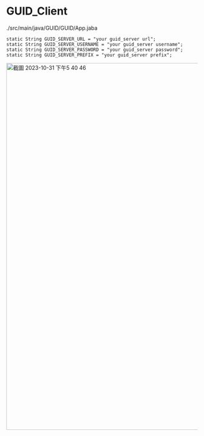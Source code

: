 # GUID_Client

./src/main/java/GUID/GUID/App.jaba 

```
static String GUID_SERVER_URL = "your guid_server url";
static String GUID_SERVER_USERNAME = "your guid_server username";
static String GUID_SERVER_PASSWORD = "your guid_server password";
static String GUID_SERVER_PREFIX = "your guid_server prefix";
```
<img width="968" alt="截圖 2023-10-31 下午5 40 46" src="https://github.com/Yang-Jiaxiang/GUID_Client/assets/81738019/2e8f6b7d-34ad-4792-8cc9-d0b8edafbc00">
